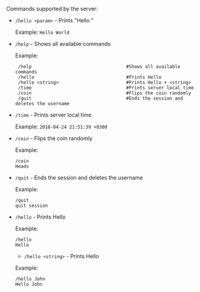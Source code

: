 Commands supported by the server:
* `/hello <param>` - Prints "Hello <param>"

  Example: `Hello World`
  
* `/help` - Shows all available commands

  Example: 
  ```
   /help                                   #Shows all available commands
   /hello                                  #Prints Hello
   /hello <string>                         #Prints Hello + <string>
   /time                                   #Prints server local time
   /coin                                   #Flips the coin randomly
   /quit                                   #Ends the session and deletes the username
   ```

* `/time` - Prints server local time

  Example: `2018-04-24 21:51:39 +0300`
 
* `/coin` - Flips the coin randomly

  Example: 
  ```
  /coin            
  Heads
  ```
  
* `/quit` - Ends the session and deletes the username

  Example: 
  ```
  /quit
  quit session
  ```

* `/hello` - Prints Hello

  Example: 
  ```
  /hello            
  Hello
  ```
  
  * `/hello <string>` - Prints Hello <string>

  Example: 
  ```
  /hello John           
  Hello John
  ```
  
